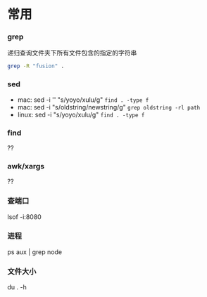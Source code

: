 
# 常用
### grep
递归查询文件夹下所有文件包含的指定的字符串
```bash
grep -R "fusion" .
```

### sed
* mac: sed -i '' "s/yoyo/xulu/g" `find . -type f`
* mac: sed -i "s/oldstring/newstring/g" `grep oldstring -rl path`
* linux: sed -i "s/yoyo/xulu/g" `find . -type f`

### find
??

### awk/xargs
??

### 查端口
lsof -i:8080

### 进程
ps aux | grep node

### 文件大小
du . -h
